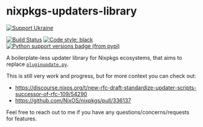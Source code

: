 # nixpkgs-updaters-library

[![Support Ukraine](https://badgen.net/badge/support/UKRAINE/?color=0057B8&labelColor=FFD700)](https://www.gov.uk/government/news/ukraine-what-you-can-do-to-help)

[![Build Status](https://github.com/PerchunPak/nixpkgs-updaters-library/actions/workflows/test.yml/badge.svg?branch=main)](https://github.com/PerchunPak/nixpkgs-updaters-library/actions?query=workflow%3Atest)
[![Code style: black](https://img.shields.io/badge/code%20style-black-000000.svg)](https://github.com/psf/black)
[![Python support versions badge (from pypi)](https://img.shields.io/pypi/pyversions/nixpkgs-updaters-library)](https://www.python.org/downloads/)

A boilerplate-less updater library for Nixpkgs ecosystems, that aims to replace
[`pluginupdate.py`](https://github.com/NixOS/nixpkgs/blob/76d002f98bff2df45147d02d828315aeab934da7/maintainers/scripts/pluginupdate-py/pluginupdate.py).

This is still very work and progress, but for more context you can check out:

- https://discourse.nixos.org/t/new-rfc-draft-standardize-updater-scripts-successor-of-rfc-109/54290
- https://github.com/NixOS/nixpkgs/pull/336137

Feel free to reach out to me if you have any questions/concerns/requests for
features.
